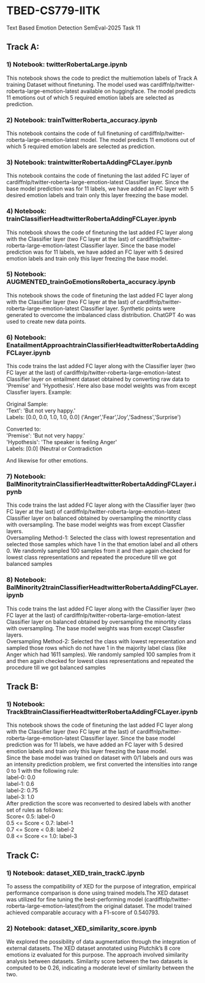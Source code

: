 # TBED-CS779-IITK
Text Based Emotion Detection SemEval-2025 Task 11

## Track A:
### 1) Notebook: twitterRobertaLarge.ipynb
This notebook shows the code to predict the multiemotion labels of Track A training Dataset without finetuning. The model used was cardiffnlp/twitter-roberta-large-emotion-latest available on huggingface. The model predicts 11 emotions out of which 5 required emotion labels are selected as prediction.

### 2) Notebook: trainTwitterRoberta_accuracy.ipynb
This notebook contains the code of full finetuning of cardiffnlp/twitter-roberta-large-emotion-latest model. The model predicts 11 emotions out of which 5 required emotion labels are selected as prediction.

### 3) Notebook: traintwitterRobertaAddingFCLayer.ipynb
This notebook contains the code of finetuning the last added FC layer of cardiffnlp/twitter-roberta-large-emotion-latest Classifier layer. Since the base model prediction was for 11 labels, we have added an FC layer with 5 desired emotion labels and train only this layer freezing the base model.

### 4) Notebook: trainClassifierHeadtwitterRobertaAddingFCLayer.ipynb
This notebook shows the code of finetuning the last added FC layer along with the Classifier layer (two FC layer at the last) of cardiffnlp/twitter-roberta-large-emotion-latest Classifier layer. Since the base model prediction was for 11 labels, we have added an FC layer with 5 desired emotion labels and train only this layer freezing the base model.

### 5) Notebook: AUGMENTED_trainGoEmotionsRoberta_accuracy.ipynb
This notebook shows the code of finetuning the last added FC layer along with the Classifier layer (two FC layer at the last) of cardiffnlp/twitter-roberta-large-emotion-latest Classifier layer. Synthetic points were generated to overcome the imbalanced class distribution. ChatGPT 4o was used to create new data points.

### 6) Notebook: EnatailmentApproachtrainClassifierHeadtwitterRobertaAddingFCLayer.ipynb
This code trains the last added FC layer along with the Classifier layer (two FC layer at the last) of cardiffnlp/twitter-roberta-large-emotion-latest Classifier layer on entailment dataset obtained by converting raw data to 'Premise' and 'Hypothesis'. Here also base model weights was from except Classfier layers.
Example:

Original Sample:<br>
'Text':  'But not very happy.'<br>
Labels: [0.0, 0.0, 1.0, 1.0, 0.0]  ('Anger','Fear','Joy','Sadness','Surprise')

Converted to:<br>
'Premise':  'But not very happy.'<br>
'Hypothesis': 'The speaker is feeling Anger'<br>
Labels: [0.0] (Neutral or Contradiction

And likewise for other emotions.

### 7) Notebook: BalMinoritytrainClassifierHeadtwitterRobertaAddingFCLayer.ipynb
This code trains the last added FC layer along with the Classifier layer (two FC layer at the last) of cardiffnlp/twitter-roberta-large-emotion-latest Classifier layer on balanced obtained by oversampling the minortity class with oversampling. The base model weights was from except Classfier layers.<br>
Oversampling Method-1: Selected the class with lowest representation and selected those samples which have 1 in the that emotion label and all others 0. We randomly sampled 100 samples from it and then again checked for lowest class representations and repeated the procedure till we got balanced samples

### 8) Notebook: BalMinority2trainClassifierHeadtwitterRobertaAddingFCLayer.ipynb
This code trains the last added FC layer along with the Classifier layer (two FC layer at the last) of cardiffnlp/twitter-roberta-large-emotion-latest Classifier layer on balanced obtained by oversampling the minortity class with oversampling. The base model weights was from except Classfier layers.<br>
Oversampling Method-2: Selected the class with lowest representation and sampled those rows which do not have 1 in the majority label class (like Anger which had 1611 samples). We randomly sampled 100 samples from it and then again checked for lowest class representations and repeated the procedure till we got balanced samples

## Track B:
### 1) Notebook: TrackBtrainClassifierHeadtwitterRobertaAddingFCLayer.ipynb
This notebook shows the code of finetuning the last added FC layer along with the Classifier layer (two FC layer at the last) of cardiffnlp/twitter-roberta-large-emotion-latest Classifier layer. Since the base model prediction was for 11 labels, we have added an FC layer with 5 desired emotion labels and train only this layer freezing the base model.<br>
Since the base model was trained on dataset with 0/1 labels and ours was an intensity prediction problem, we first converted the intensities into range 0 to 1 with the following rule:<br>
label-0: 0.0<br> 
label-1: 0.6<br>
label-2: 0.75<br>
label-3: 1.0<br>
After prediction the score was reconverted to desired labels with another set of rules as follows: <br>
Score< 0.5: label-0<br>
0.5 <= Score < 0.7: label-1<br>
0.7 <= Score < 0.8: label-2<br>
0.8 <= Score <= 1.0: label-3<br>

## Track C:
### 1) Notebook: dataset_XED_train_trackC.ipynb
To assess the compatibility of XED for the purpose of integration, empirical performance comparison is done using trained models.The XED dataset was utilized for fine tuning the best-performing model (cardiffnlp/twitter-roberta-large-emotion-latest)from the original dataset. The model trained achieved comparable accuracy with a F1-score of 0.540793.

### 2) Notebook: dataset_XED_similarity_score.ipynb
We explored the possibility of data augmentation through the integration of external datasets. The XED dataset annotated using Plutchik’s 8 core emotions iz evaluated for this purpose. The approach involved similarity analysis between datasets. Similarity score between the two datasets is computed to be 0.26, indicating a moderate level of similarity between the two.
